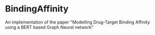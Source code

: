 # BindingAffinity
An implementation of the paper "Modelling Drug-Target Binding Affinity using a BERT based Graph Neural network"
